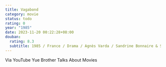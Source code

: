 ```yaml
---
title: Vagabond
category: movie
status: todo
rating: 0
year: "1985"
date: 2023-11-20 00:22:28+08:00
douban:
  rating: 8.3
  subtitle: 1985 / France / Drama / Agnès Varda / Sandrine Bonnaire & Setti Ramdane
---
```


Via YouTube Yue Brother Talks About Movies
